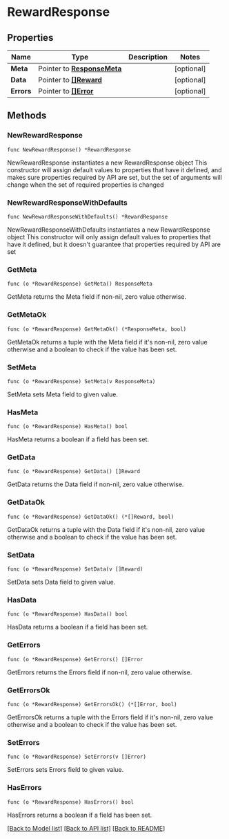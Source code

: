 # RewardResponse

## Properties

Name | Type | Description | Notes
------------ | ------------- | ------------- | -------------
**Meta** | Pointer to [**ResponseMeta**](ResponseMeta.md) |  | [optional] 
**Data** | Pointer to [**[]Reward**](Reward.md) |  | [optional] 
**Errors** | Pointer to [**[]Error**](Error.md) |  | [optional] 

## Methods

### NewRewardResponse

`func NewRewardResponse() *RewardResponse`

NewRewardResponse instantiates a new RewardResponse object
This constructor will assign default values to properties that have it defined,
and makes sure properties required by API are set, but the set of arguments
will change when the set of required properties is changed

### NewRewardResponseWithDefaults

`func NewRewardResponseWithDefaults() *RewardResponse`

NewRewardResponseWithDefaults instantiates a new RewardResponse object
This constructor will only assign default values to properties that have it defined,
but it doesn't guarantee that properties required by API are set

### GetMeta

`func (o *RewardResponse) GetMeta() ResponseMeta`

GetMeta returns the Meta field if non-nil, zero value otherwise.

### GetMetaOk

`func (o *RewardResponse) GetMetaOk() (*ResponseMeta, bool)`

GetMetaOk returns a tuple with the Meta field if it's non-nil, zero value otherwise
and a boolean to check if the value has been set.

### SetMeta

`func (o *RewardResponse) SetMeta(v ResponseMeta)`

SetMeta sets Meta field to given value.

### HasMeta

`func (o *RewardResponse) HasMeta() bool`

HasMeta returns a boolean if a field has been set.

### GetData

`func (o *RewardResponse) GetData() []Reward`

GetData returns the Data field if non-nil, zero value otherwise.

### GetDataOk

`func (o *RewardResponse) GetDataOk() (*[]Reward, bool)`

GetDataOk returns a tuple with the Data field if it's non-nil, zero value otherwise
and a boolean to check if the value has been set.

### SetData

`func (o *RewardResponse) SetData(v []Reward)`

SetData sets Data field to given value.

### HasData

`func (o *RewardResponse) HasData() bool`

HasData returns a boolean if a field has been set.

### GetErrors

`func (o *RewardResponse) GetErrors() []Error`

GetErrors returns the Errors field if non-nil, zero value otherwise.

### GetErrorsOk

`func (o *RewardResponse) GetErrorsOk() (*[]Error, bool)`

GetErrorsOk returns a tuple with the Errors field if it's non-nil, zero value otherwise
and a boolean to check if the value has been set.

### SetErrors

`func (o *RewardResponse) SetErrors(v []Error)`

SetErrors sets Errors field to given value.

### HasErrors

`func (o *RewardResponse) HasErrors() bool`

HasErrors returns a boolean if a field has been set.


[[Back to Model list]](../README.md#documentation-for-models) [[Back to API list]](../README.md#documentation-for-api-endpoints) [[Back to README]](../README.md)


